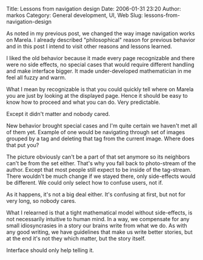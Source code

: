 Title: Lessons from navigation design
Date: 2006-01-31 23:20
Author: markos
Category: General development, UI, Web
Slug: lessons-from-navigation-design

As noted in my previous post, we changed the way image navigation works
on Marela. I already described "philosophical" reason for previous
behavior and in this post I intend to visit other reasons and lessons
learned.

I liked the old behavior because it made every page recognizable and
there were no side effects, no special cases that would require
different handling and make interface bigger. It made under-developed
mathematician in me feel all fuzzy and warm.

What I mean by recognizable is that you could quickly tell where on
Marela you are just by looking at the displayed page. Hence it should be
easy to know how to proceed and what you can do. Very predictable.

Except it didn't matter and nobody cared.

New behavior brought special cases and I'm quite certain we haven't met
all of them yet. Example of one would be navigating through set of
images grouped by a tag and deleting that tag from the current image.
Where does that put you?

The picture obviously can't be a part of that set anymore so its
neighbors can't be from the set either. That's why you fall back to
photo-stream of the author. Except that most people still expect to be
inside of the tag-stream. There wouldn't be much change if we stayed
there, only side-effects would be different. We could only select how to
confuse users, not if.

As it happens, it's not a big deal either. It's confusing at first, but
not for very long, so nobody cares.

What I relearned is that a tight mathematical model without
side-effects, is not necessarily intuitive to human mind. In a way, we
compensate for any small idiosyncrasies in a story our brains write from
what we do. As with any good writing, we have guidelines that make us
write better stories, but at the end it's not they which matter, but the
story itself.

Interface should only help telling it.


